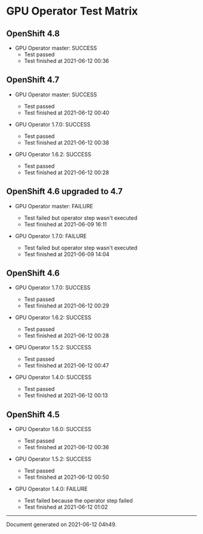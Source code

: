 
GPU Operator Test Matrix
========================

OpenShift 4.8
-------------

* GPU Operator master: SUCCESS
  - Test passed
  - Test finished at 2021-06-12 00:36

OpenShift 4.7
-------------

* GPU Operator master: SUCCESS
  - Test passed
  - Test finished at 2021-06-12 00:40

* GPU Operator 1.7.0: SUCCESS
  - Test passed
  - Test finished at 2021-06-12 00:38

* GPU Operator 1.6.2: SUCCESS
  - Test passed
  - Test finished at 2021-06-12 00:28

OpenShift 4.6 upgraded to 4.7
-----------------------------

* GPU Operator master: FAILURE
  - Test failed but operator step wasn't executed
  - Test finished at 2021-06-09 16:11

* GPU Operator 1.7.0: FAILURE
  - Test failed but operator step wasn't executed
  - Test finished at 2021-06-09 14:04

OpenShift 4.6
-------------

* GPU Operator 1.7.0: SUCCESS
  - Test passed
  - Test finished at 2021-06-12 00:29

* GPU Operator 1.6.2: SUCCESS
  - Test passed
  - Test finished at 2021-06-12 00:28

* GPU Operator 1.5.2: SUCCESS
  - Test passed
  - Test finished at 2021-06-12 00:47

* GPU Operator 1.4.0: SUCCESS
  - Test passed
  - Test finished at 2021-06-12 00:13

OpenShift 4.5
-------------

* GPU Operator 1.6.0: SUCCESS
  - Test passed
  - Test finished at 2021-06-12 00:36

* GPU Operator 1.5.2: SUCCESS
  - Test passed
  - Test finished at 2021-06-12 00:50

* GPU Operator 1.4.0: FAILURE
  - Test failed because the operator step failed
  - Test finished at 2021-06-12 01:02


---
Document generated on 2021-06-12 04h49.

